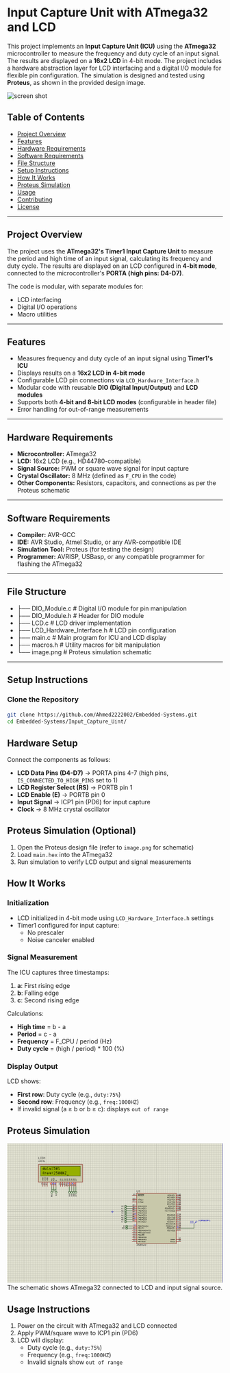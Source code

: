 # Input Capture Unit with ATmega32 and LCD

This project implements an **Input Capture Unit (ICU)** using the **ATmega32** microcontroller to measure the frequency and duty cycle of an input signal. The results are displayed on a **16x2 LCD** in 4-bit mode. The project includes a hardware abstraction layer for LCD interfacing and a digital I/O module for flexible pin configuration. The simulation is designed and tested using **Proteus**, as shown in the provided design image.

![screen shot]("https://github.com/Ahmed2222002/Embedded-Systems/blob/Input_Capture_Uint_/image.png")

## Table of Contents

- [Project Overview](#project-overview)
- [Features](#features)
- [Hardware Requirements](#hardware-requirements)
- [Software Requirements](#software-requirements)
- [File Structure](#file-structure)
- [Setup Instructions](#setup-instructions)
- [How It Works](#how-it-works)
- [Proteus Simulation](#proteus-simulation)
- [Usage](#usage)
- [Contributing](#contributing)
- [License](#license)

---

## Project Overview

The project uses the **ATmega32's Timer1 Input Capture Unit** to measure the period and high time of an input signal, calculating its frequency and duty cycle. The results are displayed on an LCD configured in **4-bit mode**, connected to the microcontroller's **PORTA (high pins: D4-D7)**.

The code is modular, with separate modules for:
- LCD interfacing
- Digital I/O operations
- Macro utilities

---

## Features

- Measures frequency and duty cycle of an input signal using **Timer1's ICU**
- Displays results on a **16x2 LCD in 4-bit mode**
- Configurable LCD pin connections via `LCD_Hardware_Interface.h`
- Modular code with reusable **DIO (Digital Input/Output)** and **LCD modules**
- Supports both **4-bit and 8-bit LCD modes** (configurable in header file)
- Error handling for out-of-range measurements

---

## Hardware Requirements

- **Microcontroller:** ATmega32
- **LCD:** 16x2 LCD (e.g., HD44780-compatible)
- **Signal Source:** PWM or square wave signal for input capture
- **Crystal Oscillator:** 8 MHz (defined as `F_CPU` in the code)
- **Other Components:** Resistors, capacitors, and connections as per the Proteus schematic

---

## Software Requirements

- **Compiler:** AVR-GCC
- **IDE:** AVR Studio, Atmel Studio, or any AVR-compatible IDE
- **Simulation Tool:** Proteus (for testing the design)
- **Programmer:** AVRISP, USBasp, or any compatible programmer for flashing the ATmega32

---

## File Structure
- ├── DIO_Module.c # Digital I/O module for pin manipulation
- ├── DIO_Module.h # Header for DIO module
- ├── LCD.c # LCD driver implementation
- ├── LCD_Hardware_Interface.h # LCD pin configuration
- ├── main.c # Main program for ICU and LCD display
- ├── macros.h # Utility macros for bit manipulation
- └── image.png # Proteus simulation schematic

---

## Setup Instructions

### Clone the Repository

```bash
git clone https://github.com/Ahmed2222002/Embedded-Systems.git 
cd Embedded-Systems/Input_Capture_Uint/
```

## Hardware Setup
Connect the components as follows:
- **LCD Data Pins (D4-D7)** → PORTA pins 4-7 (high pins, `IS_CONNECTED_TO_HIGH_PINS` set to 1)
- **LCD Register Select (RS)** → PORTB pin 1
- **LCD Enable (E)** → PORTB pin 0
- **Input Signal** → ICP1 pin (PD6) for input capture
- **Clock** → 8 MHz crystal oscillator

## Proteus Simulation (Optional)
1. Open the Proteus design file (refer to `image.png` for schematic)
2. Load `main.hex` into the ATmega32
3. Run simulation to verify LCD output and signal measurements

## How It Works

### Initialization
- LCD initialized in 4-bit mode using `LCD_Hardware_Interface.h` settings
- Timer1 configured for input capture:
  - No prescaler
  - Noise canceler enabled

### Signal Measurement
The ICU captures three timestamps:
1. **a**: First rising edge
2. **b**: Falling edge
3. **c**: Second rising edge

Calculations:
- **High time** = b - a
- **Period** = c - a
- **Frequency** = F_CPU / period (Hz)
- **Duty cycle** = (high / period) * 100 (%)

### Display Output
LCD shows:
- **First row**: Duty cycle (e.g., `duty:75%`)
- **Second row**: Frequency (e.g., `freq:1000HZ`)
- If invalid signal (a ≥ b or b ≥ c): displays `out of range`

## Proteus Simulation
![Schematic](image.png)  
The schematic shows ATmega32 connected to LCD and input signal source.

## Usage Instructions
1. Power on the circuit with ATmega32 and LCD connected
2. Apply PWM/square wave to ICP1 pin (PD6)
3. LCD will display:
   - Duty cycle (e.g., `duty:75%`)
   - Frequency (e.g., `freq:1000HZ`)
   - Invalid signals show `out of range`

